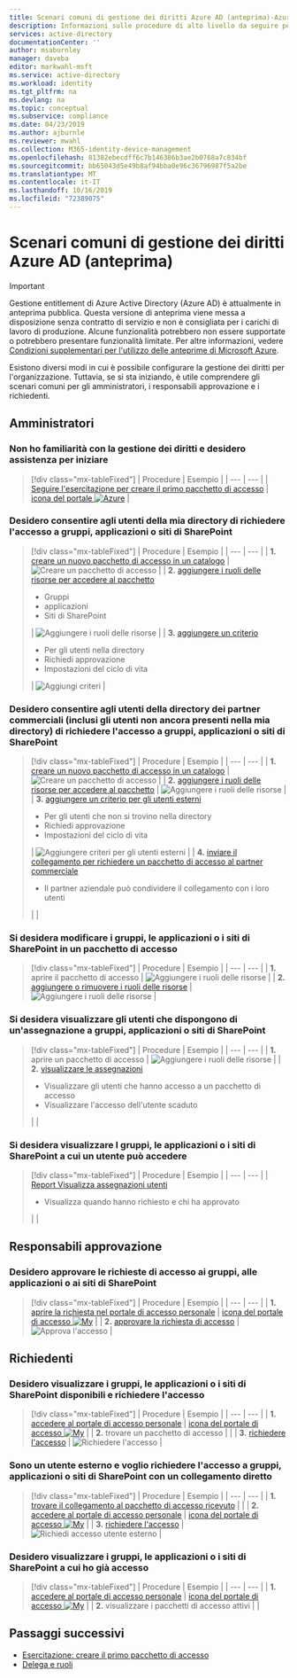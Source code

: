 ```yaml
---
title: Scenari comuni di gestione dei diritti Azure AD (anteprima)-Azure Active Directory
description: Informazioni sulle procedure di alto livello da seguire per gli scenari comuni di gestione dei diritti Azure Active Directory (anteprima).
services: active-directory
documentationCenter: ''
author: msaburnley
manager: daveba
editor: markwahl-msft
ms.service: active-directory
ms.workload: identity
ms.tgt_pltfrm: na
ms.devlang: na
ms.topic: conceptual
ms.subservice: compliance
ms.date: 04/23/2019
ms.author: ajburnle
ms.reviewer: mwahl
ms.collection: M365-identity-device-management
ms.openlocfilehash: 81382ebecdff6c7b146386b3ae2b0768a7c834bf
ms.sourcegitcommit: bb65043d5e49b8af94bba0e96c36796987f5a2be
ms.translationtype: MT
ms.contentlocale: it-IT
ms.lasthandoff: 10/16/2019
ms.locfileid: "72389075"
---
```

# <a name="common-scenarios-in-azure-ad-entitlement-management-preview"></a>Scenari comuni di gestione dei diritti Azure AD (anteprima)

> [!IMPORTANT]
> Gestione entitlement di Azure Active Directory (Azure AD) è attualmente in anteprima pubblica.
> Questa versione di anteprima viene messa a disposizione senza contratto di servizio e non è consigliata per i carichi di lavoro di produzione. Alcune funzionalità potrebbero non essere supportate o potrebbero presentare funzionalità limitate.
> Per altre informazioni, vedere [Condizioni supplementari per l'utilizzo delle anteprime di Microsoft Azure](https://azure.microsoft.com/support/legal/preview-supplemental-terms/).

Esistono diversi modi in cui è possibile configurare la gestione dei diritti per l'organizzazione. Tuttavia, se si sta iniziando, è utile comprendere gli scenari comuni per gli amministratori, i responsabili approvazione e i richiedenti.

## <a name="administrators"></a>Amministratori

### <a name="im-new-to-entitlement-management-and-i-want-help-with-getting-started"></a>Non ho familiarità con la gestione dei diritti e desidero assistenza per iniziare

> [!div class="mx-tableFixed"]
> | Procedure | Esempio |
> | --- | --- |
> | [Seguire l'esercitazione per creare il primo pacchetto di accesso](entitlement-management-access-package-first.md) | [icona del portale ![Azure](./media/entitlement-management-scenarios/azure-portal.png)](./media/entitlement-management-scenarios/azure-portal-expanded.png#lightbox) |

### <a name="i-want-to-allow-users-in-my-directory-to-request-access-to-groups-applications-or-sharepoint-sites"></a>Desidero consentire agli utenti della mia directory di richiedere l'accesso a gruppi, applicazioni o siti di SharePoint

> [!div class="mx-tableFixed"]
> | Procedure | Esempio |
> | --- | --- |
> | **1.** [creare un nuovo pacchetto di accesso in un catalogo](entitlement-management-access-package-create.md#start-new-access-package) | ![Creare un pacchetto di accesso](./media/entitlement-management-scenarios/access-package.png) |
> | **2.** [aggiungere i ruoli delle risorse per accedere al pacchetto](entitlement-management-access-package-resources.md#add-resource-roles)<ul><li>Gruppi</li><li>applicazioni</li><li>Siti di SharePoint</li></ul> | ![Aggiungere i ruoli delle risorse](./media/entitlement-management-scenarios/resource-roles.png) |
> | **3.** [aggiungere un criterio](entitlement-management-access-package-request-policy.md#for-users-in-your-directory)<ul><li>Per gli utenti nella directory</li><li>Richiedi approvazione</li><li>Impostazioni del ciclo di vita</li></ul> | ![Aggiungi criteri](./media/entitlement-management-scenarios/policy.png) |

### <a name="i-want-to-allow-users-from-my-business-partners-directory-including-users-not-yet-in-my-directory-to-request-access-to-groups-applications-or-sharepoint-sites"></a>Desidero consentire agli utenti della directory dei partner commerciali (inclusi gli utenti non ancora presenti nella mia directory) di richiedere l'accesso a gruppi, applicazioni o siti di SharePoint

> [!div class="mx-tableFixed"]
> | Procedure | Esempio |
> | --- | --- |
> | **1.** [creare un nuovo pacchetto di accesso in un catalogo](entitlement-management-access-package-create.md#start-new-access-package) | ![Creare un pacchetto di accesso](./media/entitlement-management-scenarios/access-package.png) |
> | **2.** [aggiungere i ruoli delle risorse per accedere al pacchetto](entitlement-management-access-package-resources.md#add-resource-roles) | ![Aggiungere i ruoli delle risorse](./media/entitlement-management-scenarios/resource-roles.png) |
> | **3.** [aggiungere un criterio per gli utenti esterni](entitlement-management-access-package-request-policy.md#for-users-not-in-your-directory)<ul><li>Per gli utenti che non si trovino nella directory</li><li>Richiedi approvazione</li><li>Impostazioni del ciclo di vita</li></ul> | ![Aggiungere criteri per gli utenti esterni](./media/entitlement-management-scenarios/policy-external.png) |
> | **4.** [inviare il collegamento per richiedere un pacchetto di accesso al partner commerciale](entitlement-management-access-package-settings.md)<ul><li>Il partner aziendale può condividere il collegamento con i loro utenti</li></ul> |  |

### <a name="i-want-to-change-the-groups-applications-or-sharepoint-sites-in-an-access-package"></a>Si desidera modificare i gruppi, le applicazioni o i siti di SharePoint in un pacchetto di accesso

> [!div class="mx-tableFixed"]
> | Procedure | Esempio |
> | --- | --- |
> | **1.** aprire il pacchetto di accesso | ![Aggiungere i ruoli delle risorse](./media/entitlement-management-scenarios/resource-roles.png) |
> | **2.** [aggiungere o rimuovere i ruoli delle risorse](entitlement-management-access-package-resources.md#add-resource-roles) | ![Aggiungere i ruoli delle risorse](./media/entitlement-management-scenarios/resource-roles-add.png) |

### <a name="i-want-to-view-who-has-an-assignment-to-groups-applications-or-sharepoint-sites"></a>Si desidera visualizzare gli utenti che dispongono di un'assegnazione a gruppi, applicazioni o siti di SharePoint

> [!div class="mx-tableFixed"]
> | Procedure | Esempio |
> | --- | --- |
> | **1.** aprire un pacchetto di accesso | ![Aggiungere i ruoli delle risorse](./media/entitlement-management-scenarios/resource-roles.png) |
> | **2.** [visualizzare le assegnazioni](entitlement-management-access-package-assignments.md#view-who-has-an-assignment)<ul><li>Visualizzare gli utenti che hanno accesso a un pacchetto di accesso</li><li>Visualizzare l'accesso dell'utente scaduto</li></ul> |  |

### <a name="i-want-to-view-groups-applications-or-sharepoint-sites-a-user-has-access-to"></a>Si desidera visualizzare I gruppi, le applicazioni o i siti di SharePoint a cui un utente può accedere

> [!div class="mx-tableFixed"]
> | Procedure | Esempio |
> | --- | --- |
> | [Report Visualizza assegnazioni utenti](entitlement-management-reports.md)<ul><li>Visualizza quando hanno richiesto e chi ha approvato</li></ul> |  |

## <a name="approvers"></a>Responsabili approvazione

### <a name="i-want-to-approve-requests-to-access-groups-applications-or-sharepoint-sites"></a>Desidero approvare le richieste di accesso ai gruppi, alle applicazioni o ai siti di SharePoint

> [!div class="mx-tableFixed"]
> | Procedure | Esempio |
> | --- | --- |
> | **1.** [aprire la richiesta nel portale di accesso personale](entitlement-management-request-approve.md#open-request) | [icona del portale di accesso ![My](./media/entitlement-management-scenarios/my-access-portal.png)](./media/entitlement-management-scenarios/my-access-portal-expanded.png#lightbox) |
> | **2.** [approvare la richiesta di accesso](entitlement-management-request-approve.md#approve-or-deny-request) | ![Approva l'accesso](./media/entitlement-management-scenarios/approve-access.png) |

## <a name="requestors"></a>Richiedenti

### <a name="i-want-to-view-the-groups-applications-or-sharepoint-sites-available-to-me-and-request-access"></a>Desidero visualizzare i gruppi, le applicazioni o i siti di SharePoint disponibili e richiedere l'accesso

> [!div class="mx-tableFixed"]
> | Procedure | Esempio |
> | --- | --- |
> | **1.** [accedere al portale di accesso personale](entitlement-management-request-access.md#sign-in-to-the-my-access-portal) | [icona del portale di accesso ![My](./media/entitlement-management-scenarios/my-access-portal.png)](./media/entitlement-management-scenarios/my-access-portal-expanded.png#lightbox) |
> | **2.** trovare un pacchetto di accesso |  |
> | **3.** [richiedere l'accesso](entitlement-management-request-access.md#request-an-access-package) | ![Richiedere l'accesso](./media/entitlement-management-scenarios/request-access.png) |

### <a name="im-an-external-user-and-i-want-to-request-access-to-groups-applications-or-sharepoint-sites-with-a-direct-link"></a>Sono un utente esterno e voglio richiedere l'accesso a gruppi, applicazioni o siti di SharePoint con un collegamento diretto

> [!div class="mx-tableFixed"]
> | Procedure | Esempio |
> | --- | --- |
> | **1.** [trovare il collegamento al pacchetto di accesso ricevuto](entitlement-management-access-package-settings.md) |  |
> | **2.** [accedere al portale di accesso personale](entitlement-management-request-access.md#sign-in-to-the-my-access-portal) | [icona del portale di accesso ![My](./media/entitlement-management-scenarios/my-access-portal.png)](./media/entitlement-management-scenarios/my-access-portal-expanded.png#lightbox) |
> | **3.** [richiedere l'accesso](entitlement-management-request-access.md#request-an-access-package) | ![Richiedi accesso utente esterno](./media/entitlement-management-scenarios/request-access-external.png) |

### <a name="i-want-to-view-the-groups-applications-or-sharepoint-sites-i-already-have-access-to"></a>Desidero visualizzare i gruppi, le applicazioni o i siti di SharePoint a cui ho già accesso

> [!div class="mx-tableFixed"]
> | Procedure | Esempio |
> | --- | --- |
> | **1.** [accedere al portale di accesso personale](entitlement-management-request-access.md#sign-in-to-the-my-access-portal) | [icona del portale di accesso ![My](./media/entitlement-management-scenarios/my-access-portal.png)](./media/entitlement-management-scenarios/my-access-portal-expanded.png#lightbox) |
> | **2.** visualizzare i pacchetti di accesso attivi |  |

## <a name="next-steps"></a>Passaggi successivi

- [Esercitazione: creare il primo pacchetto di accesso](entitlement-management-access-package-first.md)
- [Delega e ruoli](entitlement-management-delegate.md)
